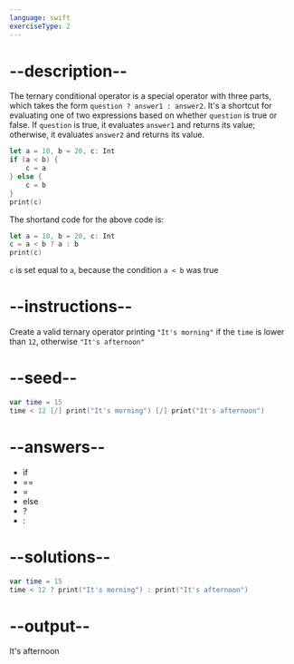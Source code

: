 ```yaml
---
language: swift
exerciseType: 2
---
```


# --description--

The ternary conditional operator is a special operator with three parts, which takes the form `question ? answer1 : answer2`.
It's a shortcut for evaluating one of two expressions based on whether `question` is true or false.
If `question` is true, it evaluates `answer1` and returns its value; otherwise, it evaluates `answer2` and returns its value.
```swift
let a = 10, b = 20, c: Int
if (a < b) {
    c = a
} else {
    c = b
}
print(c)
```
The shortand code for the above code is:
```swift
let a = 10, b = 20, c: Int
c = a < b ? a : b
print(c)
```
`c` is set equal to `a`, because the condition `a < b` was true

# --instructions--

Create a valid ternary operator printing `"It's morning"` if the `time` is lower than `12`, otherwise `"It's afternoon"`

# --seed--

```swift
var time = 15
time < 12 [/] print("It's morning") [/] print("It's afternoon")
```

# --answers--

- if
- ==
- =
- else
- ?
- :

# --solutions--

```swift
var time = 15
time < 12 ? print("It's morning") : print("It's afternoon")
```

# --output--

It's afternoon
